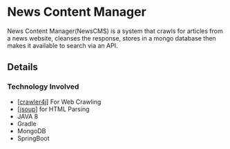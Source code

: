 # News Content Manager
News Content Manager(NewsCMS) is a system that crawls for articles from a news website, cleanses the response, stores in a mongo database then makes it available to search via an API.

## Details

### Technology Involved

- [[crawler4j](https://github.com/yasserg/crawler4j)] For Web Crawling
- [[jsoup](https://github.com/jhy/jsoup/)] for HTML Parsing
- JAVA 8
- Gradle
- MongoDB
- SpringBoot
